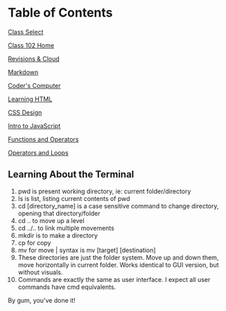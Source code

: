# Table of Contents

[Class Select](README.md)

[Class 102 Home](home102.md)

[Revisions & Cloud](revisionsCloud.md)

[Markdown](learningMarkdown.md)

[Coder's Computer](codersComputer.md)

[Learning HTML](learningHTML.md)

[CSS Design](webCSS.md)

[Intro to JavaScript](introJS.md)

[Functions and Operators](functionsOperators.md)

[Operators and Loops](loopsOperators.md)

## Learning About the Terminal

1. pwd is present working directory, ie: current folder/directory
2. ls is list, listing current contents of pwd
3. cd [directory_name] is a case sensitive command to change directory, opening that directory/folder
4. cd .. to move up a level
5. cd ../.. to link multiple movements
6. mkdir is to make a directory
7. cp for copy
8. mv for move | syntax is mv [target] [destination]
9. These directories are just the folder system. Move up and down them, move horizontally in current folder. Works identical to GUI version, but without visuals.
10. Commands are exactly the same as user interface. I expect all user commands have cmd equivalents.

<!-- This has been modified via local -->
By gum, you've done it!
